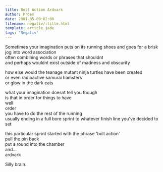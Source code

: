 ```yaml
---
title: Bolt Action Ardvark
author: Proem
date: 2001-05-09:02:08
filename: negativ/:title.html
template: article.jade
tags: 'Negativ'
---
```

Sometimes your imagination puts on its running shoes and goes for a brisk jog into word association  
often combining words or phrases that shouldnt  
and perhaps wouldnt exist outside of madness and obscurity  

how else would the teanage mutant ninja turtles have been created  
or even radioactive samurai hamsters  
or glow in the dark cats  

what your imagination doesnt tell you though  
is that in order for things to have  
well  
order  
you have to do the rest of the running  
usually ending in a full bore sprint to whatever finish line you've decided to set  

this particular sprint started with the phrase 'bolt action'  
pull the pin back  
put a round into the chamber  
and...  
ardvark  

Silly brain.